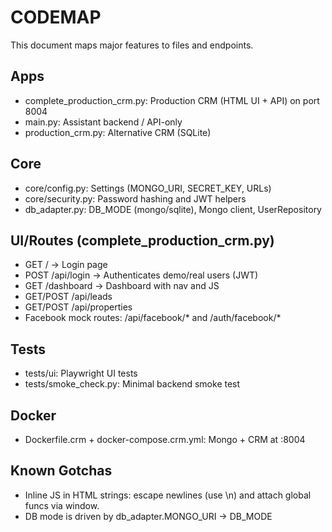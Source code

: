 # CODEMAP

This document maps major features to files and endpoints.

## Apps
- complete_production_crm.py: Production CRM (HTML UI + API) on port 8004
- main.py: Assistant backend / API-only
- production_crm.py: Alternative CRM (SQLite)

## Core
- core/config.py: Settings (MONGO_URI, SECRET_KEY, URLs)
- core/security.py: Password hashing and JWT helpers
- db_adapter.py: DB_MODE (mongo/sqlite), Mongo client, UserRepository

## UI/Routes (complete_production_crm.py)
- GET /           -> Login page
- POST /api/login -> Authenticates demo/real users (JWT)
- GET /dashboard  -> Dashboard with nav and JS
- GET/POST /api/leads
- GET/POST /api/properties
- Facebook mock routes: /api/facebook/* and /auth/facebook/*

## Tests
- tests/ui: Playwright UI tests
- tests/smoke_check.py: Minimal backend smoke test

## Docker
- Dockerfile.crm + docker-compose.crm.yml: Mongo + CRM at :8004

## Known Gotchas
- Inline JS in HTML strings: escape newlines (use \\n) and attach global funcs via window.
- DB mode is driven by db_adapter.MONGO_URI -> DB_MODE
